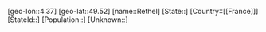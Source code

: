 ﻿---
location: [49.52,4.37]
type: City
tags:
- geo/City


SpocWebEntityId: 33717
isDeleted: false
confidential: public

---
[geo-lon::4.37]
[geo-lat::49.52]
[name::Rethel]
[State::]
[Country::[[France]]]
[StateId::]
[Population::]
[Unknown::]


